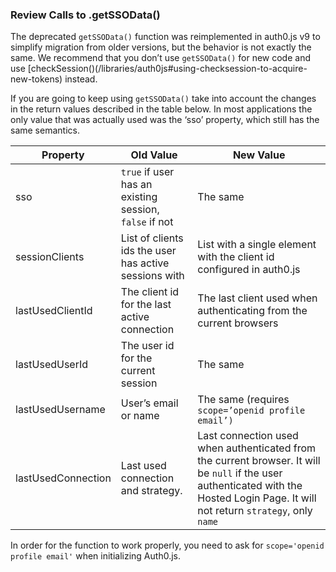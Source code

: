 ### Review Calls to .getSSOData()

The deprecated `getSSOData()` function was reimplemented in auth0.js v9 to simplify migration from older versions, but the behavior is not exactly the same. We recommend that you don’t use `getSSOData()` for new code and use [checkSession()(/libraries/auth0js#using-checksession-to-acquire-new-tokens) instead.

If you are going to keep using `getSSOData()` take into account the changes in the return values described in the table below. In most applications the only value that was actually used was the ‘sso’ property, which still has the same semantics. 

| Property | Old Value | New Value |
| --- | --- | --- |
| sso | `true` if user has an existing session, `false` if not | The same |
| sessionClients | List of clients ids the user has active sessions with | List with a single element with the client id configured in auth0.js |
| lastUsedClientId | The client id for the last active connection | The last client used when authenticating from the current browsers |
| lastUsedUserId | The user id for the current session | The same  |
| lastUsedUsername | User’s email or name | The same (requires `scope=’openid profile email’)` |
| lastUsedConnection | Last used connection and strategy. | Last connection used when authenticated from the current browser. It will be `null` if the user authenticated with the Hosted Login Page. It will not return `strategy`, only `name` |

In order for the function to work properly, you need to ask for `scope='openid profile email'` when initializing Auth0.js. 

